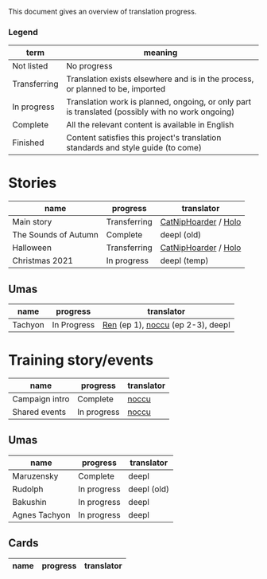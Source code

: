 This document gives an overview of translation progress.  

### Legend
term | meaning
--- | ---
Not listed | No progress
Transferring | Translation exists elsewhere and is in the process, or planned to be, imported
In progress | Translation work is planned, ongoing, or only part is translated (possibly with no work ongoing)
Complete | All the relevant content is available in English
Finished | Content satisfies this project's translation standards and style guide (to come)

# Stories
name | progress | translator
--- | --- | ---
Main story | Transferring | [CatNipHoarder][] / [Holo][]
The Sounds of Autumn | Complete | deepl (old)
Halloween | Transferring | [CatNipHoarder][] / [Holo][]
Christmas 2021 | In progress | deepl (temp)
## Umas
name | progress | translator
--- | --- | ---
Tachyon | In Progress | [Ren][] (ep 1), [noccu][] (ep 2-3), deepl


# Training story/events
name | progress | translator
--- | --- | ---
Campaign intro | Complete | [noccu][]
Shared events | In progress | [noccu][]

## Umas
name | progress | translator
--- | --- | ---
Maruzensky | Complete | deepl
Rudolph | In progress | deepl (old)
Bakushin | In progress | deepl
Agnes Tachyon | In progress | deepl

## Cards

name | progress | translator
--- | --- | ---


[noccu]: https://github.com/noccu
[Ren]: https://watatomo.github.io/tl/
[Holo]: https://www.youtube.com/channel/UC1sbBH3dYW5K-WVKjFF2uEA
[CatNipHoarder]: https://twitter.com/CatNipHoarder